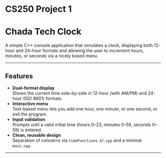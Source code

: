 # CS250 Project 1

# Chada Tech Clock

A simple C++ console application that simulates a clock, displaying both 12-hour and 24-hour formats and allowing the user to increment hours, minutes, or seconds via a nicely boxed menu.

---

## Features

- **Dual-format display**  
  Shows the current time side-by-side in 12-hour (with AM/PM) and 24-hour (ISO 8601) formats.
- **Interactive menu**  
  Text-based menu lets you add one hour, one minute, or one second, or exit the program.
- **Input validation**  
  Prompts until a valid initial time (hours 0–23, minutes 0–59, seconds 0–59) is entered.
- **Clean, reusable design**  
  Separation of concerns via `timeFunctions.h`/`.cpp` and a minimal `main.cpp`.

---
